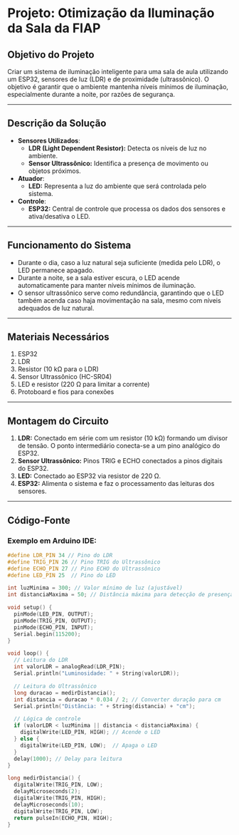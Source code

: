 # Projeto: Otimização da Iluminação da Sala da FIAP

## **Objetivo do Projeto**
Criar um sistema de iluminação inteligente para uma sala de aula utilizando um ESP32, sensores de luz (LDR) e de proximidade (ultrassônico). O objetivo é garantir que o ambiente mantenha níveis mínimos de iluminação, especialmente durante a noite, por razões de segurança.

---

## **Descrição da Solução**
- **Sensores Utilizados**:
  - **LDR (Light Dependent Resistor):** Detecta os níveis de luz no ambiente.
  - **Sensor Ultrassônico:** Identifica a presença de movimento ou objetos próximos.
- **Atuador**:
  - **LED:** Representa a luz do ambiente que será controlada pelo sistema.
- **Controle**:
  - **ESP32:** Central de controle que processa os dados dos sensores e ativa/desativa o LED.

---

## **Funcionamento do Sistema**
- Durante o dia, caso a luz natural seja suficiente (medida pelo LDR), o LED permanece apagado.
- Durante a noite, se a sala estiver escura, o LED acende automaticamente para manter níveis mínimos de iluminação.
- O sensor ultrassônico serve como redundância, garantindo que o LED também acenda caso haja movimentação na sala, mesmo com níveis adequados de luz natural.

---

## **Materiais Necessários**
1. ESP32  
2. LDR  
3. Resistor (10 kΩ para o LDR)  
4. Sensor Ultrassônico (HC-SR04)  
5. LED e resistor (220 Ω para limitar a corrente)  
6. Protoboard e fios para conexões  

---

## **Montagem do Circuito**
1. **LDR:** Conectado em série com um resistor (10 kΩ) formando um divisor de tensão. O ponto intermediário conecta-se a um pino analógico do ESP32.  
2. **Sensor Ultrassônico:** Pinos TRIG e ECHO conectados a pinos digitais do ESP32.  
3. **LED:** Conectado ao ESP32 via resistor de 220 Ω.  
4. **ESP32:** Alimenta o sistema e faz o processamento das leituras dos sensores.  

---

## **Código-Fonte**
### Exemplo em Arduino IDE:
```cpp
#define LDR_PIN 34 // Pino do LDR
#define TRIG_PIN 26 // Pino TRIG do Ultrassônico
#define ECHO_PIN 27 // Pino ECHO do Ultrassônico
#define LED_PIN 25  // Pino do LED

int luzMinima = 300; // Valor mínimo de luz (ajustável)
int distanciaMaxima = 50; // Distância máxima para detecção de presença (em cm)

void setup() {
  pinMode(LED_PIN, OUTPUT);
  pinMode(TRIG_PIN, OUTPUT);
  pinMode(ECHO_PIN, INPUT);
  Serial.begin(115200);
}

void loop() {
  // Leitura do LDR
  int valorLDR = analogRead(LDR_PIN);
  Serial.println("Luminosidade: " + String(valorLDR));

  // Leitura do Ultrassônico
  long duracao = medirDistancia();
  int distancia = duracao * 0.034 / 2; // Converter duração para cm
  Serial.println("Distância: " + String(distancia) + "cm");

  // Lógica de controle
  if (valorLDR < luzMinima || distancia < distanciaMaxima) {
    digitalWrite(LED_PIN, HIGH); // Acende o LED
  } else {
    digitalWrite(LED_PIN, LOW);  // Apaga o LED
  }
  delay(1000); // Delay para leitura
}

long medirDistancia() {
  digitalWrite(TRIG_PIN, LOW);
  delayMicroseconds(2);
  digitalWrite(TRIG_PIN, HIGH);
  delayMicroseconds(10);
  digitalWrite(TRIG_PIN, LOW);
  return pulseIn(ECHO_PIN, HIGH);
}
